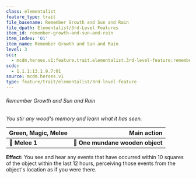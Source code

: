 ```yaml
---
class: elementalist
feature_type: trait
file_basename: Remember Growth and Sun and Rain
file_dpath: Elementalist/3rd-Level Features
item_id: remember-growth-and-sun-and-rain
item_index: '01'
item_name: Remember Growth and Sun and Rain
level: 3
scc:
  - mcdm.heroes.v1:feature.trait.elementalist.3rd-level-feature:remember-growth-and-sun-and-rain
scdc:
  - 1.1.1:13.1.9.7:01
source: mcdm.heroes.v1
type: feature/trait/elementalist/3rd-level-feature
---
```


###### Remember Growth and Sun and Rain

*You stir any wood's memory and learn what it has seen.*

| **Green, Magic, Melee** |                  **Main action** |
| ----------------------- | -------------------------------: |
| **📏 Melee 1**          | **🎯 One mundane wooden object** |

**Effect:** You see and hear any events that have occurred within 10 squares of the object within the last 12 hours, perceiving those events from the object's location as if you were there.
